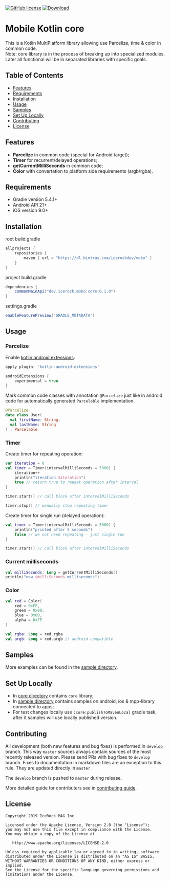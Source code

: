 [![GitHub license](https://img.shields.io/badge/license-Apache%20License%202.0-blue.svg?style=flat)](http://www.apache.org/licenses/LICENSE-2.0) [![Download](https://api.bintray.com/packages/icerockdev/moko/moko-core/images/download.svg) ](https://bintray.com/icerockdev/moko/moko-core/_latestVersion)

# Mobile Kotlin core
This is a Kotlin MultiPlatform library allowing use Parcelize, time & color in common code.  
Note: core library is in the process of breaking up into specialized modules. Later all functional will be in separated libraries with specific goals.

## Table of Contents
- [Features](#features)
- [Requirements](#requirements)
- [Installation](#installation)
- [Usage](#usage)
- [Samples](#samples)
- [Set Up Locally](#setup-locally)
- [Contributing](#contributing)
- [License](#license)

## Features
- **Parcelize** in common code (special for Android target);
- **Timer** for recurrent/delayed operations;
- **getCurrentMilliSeconds** in common code;
- **Color** with convertation to platform side requirements (argb/rgba).

## Requirements
- Gradle version 5.4.1+
- Android API 21+
- iOS version 9.0+

## Installation
root build.gradle  
```groovy
allprojects {
    repositories {
        maven { url = "https://dl.bintray.com/icerockdev/moko" }
    }
}
```

project build.gradle
```groovy
dependencies {
    commonMainApi("dev.icerock.moko:core:0.1.0")
}
```

settings.gradle  
```groovy
enableFeaturePreview("GRADLE_METADATA")
```

## Usage
### Parcelize
Enable [kotlin android extensions](https://kotlinlang.org/docs/tutorials/android-plugin.html):
```groovy
apply plugin: 'kotlin-android-extensions'

androidExtensions {
    experimental = true
}
```

Mark common code classes with annotation `@Parcelize` just like in android code for automatically generated `Parcelable` implementation.
```kotlin
@Parcelize
data class User(
  val firstName: String,
  val lastName: String
) : Parcelable
```

### Timer
Create timer for repeating operation:
```kotlin
var iteration = 0
val timer = Timer(intervalMilliSeconds = 5000) {
    iteration++
    println("iteration $iteration")
    true // return true to repeat operation after interval
}

timer.start() // call block after intervalMilliSeconds

timer.stop() // manually stop repeating timer
```

Create timer for single run (delayed operation):
```kotlin
val timer = Timer(intervalMilliSeconds = 5000) {
    println("printed after 5 seconds")
    false // we not need repeating - just single run
}

timer.start() // call block after intervalMilliSeconds
```

### Current milliseconds
```kotlin
val milliSeconds: Long = getCurrentMilliSeconds()
println("now $milliSeconds milliseconds")
```

### Color
```kotlin
val red = Color(
    red = 0xFF,
    green = 0x00,
    blue = 0x00,
    alpha = 0xFF
)

val rgba: Long = red.rgba
val argb: Long = red.argb // android compatible
```

## Samples
More examples can be found in the [sample directory](sample).

## Set Up Locally 
- In [core directory](core) contains `core` library;
- In [sample directory](sample) contains samples on android, ios & mpp-library connected to apps;
- For test changes locally use `:core:publishToMavenLocal` gradle task, after it samples will use locally published version.

## Contributing
All development (both new features and bug fixes) is performed in `develop` branch. This way `master` sources always contain sources of the most recently released version. Please send PRs with bug fixes to `develop` branch. Fixes to documentation in markdown files are an exception to this rule. They are updated directly in `master`.

The `develop` branch is pushed to `master` during release.

More detailed guide for contributers see in [contributing guide](CONTRIBUTING.md).

## License
        
    Copyright 2019 IceRock MAG Inc
    
    Licensed under the Apache License, Version 2.0 (the "License");
    you may not use this file except in compliance with the License.
    You may obtain a copy of the License at
    
       http://www.apache.org/licenses/LICENSE-2.0
    
    Unless required by applicable law or agreed to in writing, software
    distributed under the License is distributed on an "AS IS" BASIS,
    WITHOUT WARRANTIES OR CONDITIONS OF ANY KIND, either express or implied.
    See the License for the specific language governing permissions and
    limitations under the License.